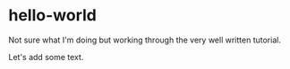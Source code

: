 # hello-world

Not sure what I'm doing but working through the very well written tutorial.

Let's add some text.
